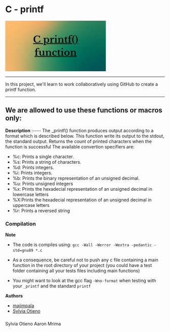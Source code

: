 # C - printf

![](https://github.com/daveeazi/printf/blob/master/Image/giy.jpg)

---

In this project, we'll learn to work collaboratively using GitHub to create a printf function.


---

## We are allowed to use these functions or macros only:

**Description**
:----
The _printf() function produces output according to a format which is described below. This function write its output to the stdout, the standard output. Returns the count of printed characters when the function is successful The available convertion specifiers are:

* %c: Prints a single character.
* %s: Prints a string of characters.
* %d: Prints integers.
* %i: Prints integers.
* %b: Prints the binary representation of an unsigned decimal.
* %u: Prints unsigned integers
* %x: Prints the hexadecial representation of an unsigned decimal in lowercase letters
* %X:Prints the hexadecial representation of an unsigned decimal in uppercase letters
* %r: Prints a reversed string

### Compilation


**Note**

* The code is compiles using: `gcc -Wall -Werror -Wextra -pedantic -std=gnu89 *.c`

* As a consequence, be careful not to push any c file containing a main function in the root directory of your project (you could have a test folder containing all your tests files including main functions)

* You might want to look at the gcc flag `-Wno-format` when testing with your `_printf` and the standard `printf`

**Authors**

* [majimpala](https://github.com/majimpala)
* [Sylvia Otieno](https://github.com/sotieno)

###
###
Sylvia Otieno
Aaron Mrima
